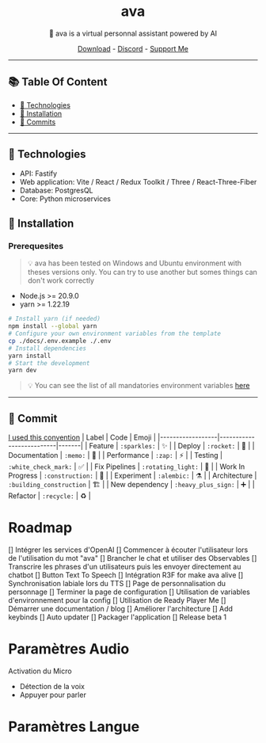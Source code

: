 <div align="center">
  <h1>ava</h1>
    <p>🤖 ava is a virtual personnal assistant powered by AI</p>
    
[Download]() - [Discord]() - [Support Me]()
  <hr>
</div>

## 📚 Table Of Content
- [🧪 Technologies](#🧪-technologies)
- [🚀 Installation](#🚀-installation)
- [📝 Commits](#📝-commit)
<hr>

## 🧪 Technologies
- API: Fastify
- Web application: Vite / React / Redux Toolkit / Three / React-Three-Fiber
- Database: PostgresQL
- Core: Python microservices

## 🚀 Installation

### Prerequesites
> 💡 ava has been tested on Windows and Ubuntu environment with theses versions only. You can try to use another but somes things can don't work correctly
- Node.js >= 20.9.0
- yarn >= 1.22.19

```bash
# Install yarn (if needed)
npm install --global yarn 
# Configure your own environment variables from the template
cp ./docs/.env.example ./.env 
# Install dependencies
yarn install
# Start the development
yarn dev
```
> 💡 You can see the list of all mandatories environment variables [here](./docs/ENVIRONMENT.md)
<hr>

## 📝 Commit

[I used this convention](https://gitmoji.dev/)
| Label            | Code                     | Emoji |
|------------------|--------------------------|-------|
| Feature          | `:sparkles:`             | ✨   |
| Deploy           | `:rocket:`               | 🚀   |
| Documentation    | `:memo:`                 | 📝   |
| Performance      | `:zap:`                  | ⚡️   |
| Testing          | `:white_check_mark:`     | ✅   |
| Fix Pipelines    | `:rotating_light:`       | 🚨   |
| Work In Progress | `:construction:`         | 🚧   |
| Experiment       | `:alembic:`              | ⚗️   |
| Architecture     | `:building_construction` | 🏗️   |
| New dependency   | `:heavy_plus_sign:`      | ➕   |
| Refactor         | `:recycle:`              | ♻️   |

# Roadmap

[] Intégrer les services d'OpenAI
[] Commencer à écouter l'utilisateur lors de l'utilisation du mot "ava"
[] Brancher le chat et utiliser des Observables
[] Transcrire les phrases d'un utilisateurs puis les envoyer directement au chatbot
[] Button Text To Speech
[] Intégration R3F for make ava alive
[] Synchronisation labiale lors du TTS
[] Page de personnalisation du personnage
[] Terminer la page de configuration
[] Utilisation de variables d'environnement pour la config
[] Utilisation de Ready Player Me
[] Démarrer une documentation / blog
[] Améliorer l'architecture
[] Add keybinds
[] Auto updater
[] Packager l'application
[] Release beta 1

# Paramètres Audio
Activation du Micro
- Détection de la voix
- Appuyer pour parler

# Paramètres Langue


